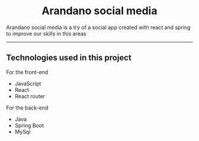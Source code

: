 <h1 align="center"> Arandano social media</h1>
Arandano social media is a try of a social app created with react and spring to improve our skills in this areas  
<hr>  

## Technologies used in this project  

For the front-end
- JavaScript   
- React  
- React router

For the back-end  
- Java
- Spring Boot
- MySql